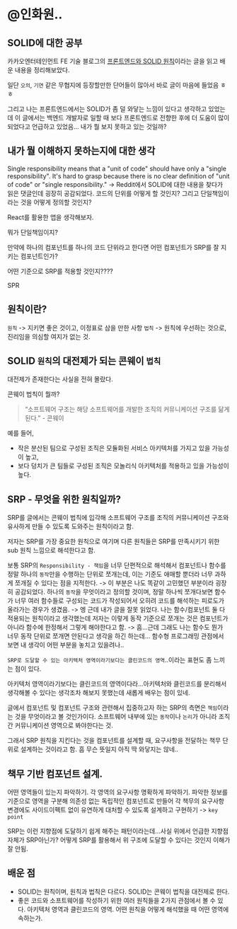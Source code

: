 # @인화원..

## SOLID에 대한 공부

카카오엔터테인먼트 FE 기술 블로그의 [프론트엔드와 SOLID 원칙](https://fe-developers.kakaoent.com/2023/230330-frontend-solid/)이라는 글을 읽고 배운 내용을 정리해보았다.

일단 `오의`, `기연` 같은 무협지에 등장할만한 단어들이 많아서 바로 글이 마음에 들었음 ㅎㅎ

그리고 나는 프론트엔드에서는 SOLID가 좀 덜 와닿는 느낌이 있다고 생각하고 있었는데 이 글에서는 백엔드 개발자로 일할 때 보다 프론트엔드로 전향한 후에 더 도움이 많이 되었다고 언급하고 있었음... 내가 뭘 보지 못하고 있는 것일까?

## 내가 뭘 이해하지 못하는지에 대한 생각

Single responsibility means that a "unit of code" should have only a "single responsibility". It's hard to grasp because there is no clear definition of "unit of code" or "single responsibility."
-> Reddit에서 SOLID에 대한 내용을 찾다가 읽은 댓글인데 굉장히 공감되었다. 코드의 단위를 어떻게 할 것인지? 그리고 단일책임이라는 것을 어떻게 정의할 것인지?

React를 활용한 앱을 생각해보자.

뭐가 단일책임이지?

만약에 하나의 컴포넌트를 하나의 코드 단위라고 한다면 어떤 컴포넌트가 SRP를 잘 지키는 컴포넌트인가?

어떤 기준으로 SRP를 적용할 것인지????

SPR

## 원칙이란?

`원칙` -> 지키면 좋은 것이고, 이정표로 삼을 만한 사항
`법칙` -> 원칙에 우선하는 것으로, 진리임을 의심할 여지가 없는 것.

## SOLID `원칙`의 대전제가 되는 콘웨이 `법칙`

대전제가 존재한다는 사실을 전혀 몰랐다.

콘웨이 법칙이 뭘까?

> “소프트웨어 구조는 해당 소프트웨어를 개발한 조직의 커뮤니케이션 구조를 닮게 된다.” - 콘웨이

예를 들어,

- 작은 분산된 팀으로 구성된 조직은 모듈화된 서비스 아키텍처를 가지고 있을 가능성이 높고,
- 보다 덩치가 큰 팀들로 구성된 조직은 모놀리식 아키텍처를 적용하고 있을 가능성이 높다.

## SRP - 무엇을 위한 원칙일까?

SRP를 글에서는 콘웨이 법칙에 입각해 소프트웨어 구조를 조직의 커뮤니케이션 구조와 유사하게 만들 수 있도록 도와주는 원칙이라고 함.

저자는 SRP를 가장 중요한 원칙으로 여기며 다른 원칙들은 SRP를 만족시키기 위한 sub 원칙 느낌으로 해석한다고 함.

보통 SRP의 `Responsibility - 책임`을 너무 단편적으로 해석해서 컴포넌트나 함수를 정말 하나의 `동작`만을 수행하는 단위로 쪼개는데, 이는 기준도 애매할 뿐더라 너무 과하게 쪼개질 수 있다는 점을 지적한다.
-> 이 부분은 나도 똑같이 고민했던 부분이라 굉장히 공감되었다. 하나의 `동작`을 무엇이라고 정의할 것이며, 정말 하나씩 쪼개다보면 함수가 너무 여러 함수들로 구성되는 코드가 작성되어서 오히려 코드를 해석하는 피로도가 올라가는 경우가 생겼음.
-> 엥 근데 내가 글을 잘못 읽었다. 나는 함수/컴포넌트 둘 다 적용되는 원칙이라고 생각했는데 저자는 이렇게 동작 기준으로 쪼개는 것은 컴포넌트가 아니라 함수에 한정해서 그렇게 해야한다고 함.
-> 흠...근데 그래도 나는 함수도 뭔가 너무 동작 단위로 쪼개면 안된다고 생각을 하긴 하는데... 함수형 프로그래밍 관점에서 보면 내 생각이 어떤 부분을 놓치고 있을려나..

`SRP로 도달할 수 있는 아키텍처 영역이라기보다는 클린코드의 영역`..이라는 표현도 좀 느끼는 점이 있다.

아키텍처 영역이라기보다는 클린코드의 영역이다라...아키텍처와 클린코드를 분리해서 생각해볼 수 있다는 생각조차 해보지 못했는데 새롭게 배우는 점이 있네.

글에서 컴포넌트 및 컴포넌트 구조와 관련해서 집중하고자 하는 SRP의 측면은 `책임`이라는 것을 무엇이라고 볼 것인가이다. 소프트웨어 내부에 있는 `동작`이나 `논리`가 아니라 조직간 커뮤니케이션 영역으로 봐야한다는 것.

그래서 SRP 원칙을 지킨다는 것을 컴포넌트를 설계할 때, 요구사항을 전달하는 책무 단위로 설계하는 것이라고 함. 흠 무슨 뜻일지 아직 딱 와닿지는 않네..

## 책무 기반 컴포넌트 설계.

어떤 영역들이 있는지 파악하기.
각 영역의 요구사항 명확하게 파악하기.
파악한 정보를 기준으로 영역을 구분해 의존성 없는 독립적인 컴포넌트로 만들어 각 책무의 요구사항 변경에도 사이드이펙트 없이 유연하게 대처할 수 있도록 설계하고 구현하기 -> `key point`

SRP는 이런 지향점에 도달하기 쉽게 해주는 패턴이라는데...사실 위에서 언급한 지향점 자체가 SRP아닌가? 어떻게 SRP를 활용해서 위 구조에 도달할 수 있다는 것인지 이해가 잘 안됨.

## 배운 점

- SOLID는 원칙이며, 원칙과 법칙은 다르다. SOLID는 콘웨이 법칙을 대전제로 한다.
- 좋은 코드와 소프트웨어를 작성하기 위한 여러 원칙들을 2가지 관점에서 볼 수 있다. 아키텍처 영역과 클린코드의 영역. 어떤 원칙을 어떻게 해석했을 때 어떤 영역에 속하는가.
